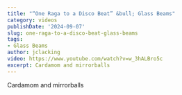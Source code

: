 ```yaml
---
title: "“One Raga to a Disco Beat” &bull; Glass Beams"
category: videos
publishDate: '2024-09-07'
slug: one-raga-to-a-disco-beat-glass-beams
tags:
- Glass Beams
author: jclacking
video: https://www.youtube.com/watch?v=w_3hALBro5c
excerpt: Cardamom and mirrorballs
---
```

Cardamom and mirrorballs
